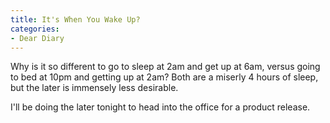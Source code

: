 ```yaml
---
title: It's When You Wake Up?
categories:
- Dear Diary
---
```


Why is it so different to go to sleep at 2am and get up at 6am, versus going to bed at 10pm and getting up at 2am? Both are a miserly 4 hours of sleep, but the later is immensely less desirable.

I'll be doing the later tonight to head into the office for a product release.
